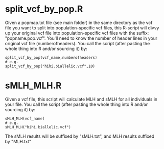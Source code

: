 # split_vcf_by_pop.R
Given a popmap.txt file (see main folder) in the same directory as the vcf file you want to split into population-specific vcf files, this R-script will divvy up your original vcf file into population-specific vcf files with the suffix: "popname.pop.vcf". You'll need to know the number of header lines in your original vcf file (numberofheaders). You call the script (after pasting the whole thing into R and/or sourcing it) by:
```
split_vcf_by_pop(vcf_name,numberofheaders)
# e.g.
split_vcf_by_pop("hihi.biallelic.vcf",10)
```

# sMLH_MLH.R
Given a vcf file, this script will calculate MLH and sMLH for all individuals in your file. You call the script (after pasting the whole thing into R and/or sourcing it) by:
```
sMLH_MLH(vcf_name)
# e.g.
sMLH_MLH("hihi.biallelic.vcf")
```
The sMLH results will be suffixed by "sMLH.txt", and MLH results suffixed by "MLH.txt"
